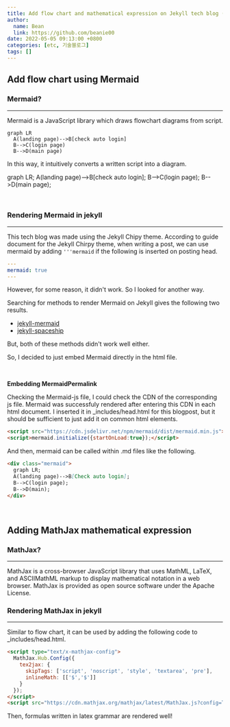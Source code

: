 ```yaml
---
title: Add flow chart and mathematical expression on Jekyll tech blog (Feat. Mermaid, MathJax)
author:
  name: Bean
  link: https://github.com/beanie00
date: 2022-05-05 09:13:00 +0800
categories: [etc, 기술블로그]
tags: []
---
```


## Add flow chart using Mermaid

### Mermaid?
---

Mermaid is a JavaScript library which draws flowchart diagrams from script.

```
graph LR
  A(landing page)-->B[check auto login]
  B-->C(login page)
  B-->D(main page)
```

In this way, it intuitively converts a written script into a diagram.

<div class="mermaid">
  graph LR;
  A(landing page)-->B[check auto login];
  B-->C(login page);
  B-->D(main page);
</div>

&nbsp;

### Rendering Mermaid in jekyll
---

This tech blog was made using the Jekyll Chipy theme.
According to guide document for the Jekyll Chirpy theme, when writing a post, we can use mermaid by adding `'''mermaid` if the following is inserted on posting head.
```yaml
---
mermaid: true
---
```

However, for some reason, it didn't work. So I looked for another way.

Searching for methods to render Mermaid on Jekyll gives the following two results.
* [jekyll-mermaid](https://github.com/jasonbellamy/jekyll-mermaid)
* [jekyll-spaceship](https://github.com/jeffreytse/jekyll-spaceship)

But, both of these methods didn't work well either.

So, I decided to just embed Mermaid directly in the html file.

&nbsp;

**Embedding MermaidPermalink**

Checking the Mermaid-js file, I could check the CDN of the corresponding js file.
Mermaid was successfuly rendered after entering this CDN in each html document. I inserted it in _includes/head.html for this blogpost, but it should be sufficient to just add it on common html elements.

```html
<script src="https://cdn.jsdelivr.net/npm/mermaid/dist/mermaid.min.js"></script>
<script>mermaid.initialize({startOnLoad:true});</script>
```

And then, mermaid can be called within .md files like the following.

```markdown
<div class="mermaid">
  graph LR;
  A(landing page)-->B[Check auto login];
  B-->C(login page);
  B-->D(main);
</div>
```

&nbsp;

## Adding MathJax mathematical expression

### MathJax?
---
MathJax is a cross-browser JavaScript library that uses MathML, LaTeX, and ASCIIMathML markup to display mathematical notation in a web browser. MathJax is provided as open source software under the Apache License.
### Rendering MathJax in jekyll
---
Similar to flow chart, it can be used by adding the following code to _includes/head.html.

```html
<script type="text/x-mathjax-config">
  MathJax.Hub.Config({
    tex2jax: {
      skipTags: ['script', 'noscript', 'style', 'textarea', 'pre'],
      inlineMath: [['$','$']]
    }
  });
</script>
<script src="https://cdn.mathjax.org/mathjax/latest/MathJax.js?config=TeX-AMS-MML_HTMLorMML" type="text/javascript"></script>
```

Then, formulas written in latex grammar are rendered well!
